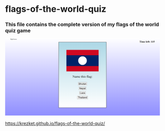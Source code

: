 # flags-of-the-world-quiz
### This file contains the complete version of my flags of the world quiz game

![alt text](./assets/images/Screenshot%202023-04-04%20234727.png)

https://krezket.github.io/flags-of-the-world-quiz/